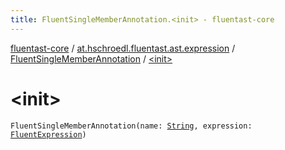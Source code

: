```yaml
---
title: FluentSingleMemberAnnotation.<init> - fluentast-core
---
```


[fluentast-core](../../index.html) / [at.hschroedl.fluentast.ast.expression](../index.html) / [FluentSingleMemberAnnotation](index.html) / [&lt;init&gt;](.)

# &lt;init&gt;

`FluentSingleMemberAnnotation(name: `[`String`](https://kotlinlang.org/api/latest/jvm/stdlib/kotlin/-string/index.html)`, expression: `[`FluentExpression`](../-fluent-expression/index.html)`)`